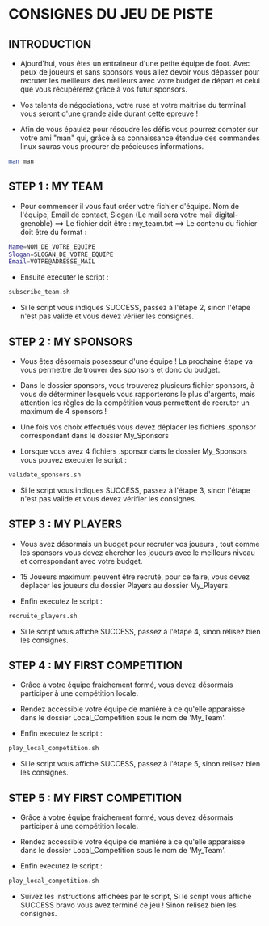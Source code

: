 # CONSIGNES DU JEU DE PISTE

## INTRODUCTION

* Ajourd'hui, vous êtes un entraineur d'une petite équipe
de foot. Avec peux de joueurs et sans sponsors vous allez
devoir vous dépasser pour recruter les meilleurs des
meilleurs avec votre budget de départ et celui que vous
récupérerez grâce à vos futur sponsors.

* Vos talents de négociations, votre ruse et votre
maitrise du terminal vous seront d'une grande aide durant
cette epreuve !

* Afin de vous épaulez pour résoudre les défis vous pourrez
compter sur votre ami "man" qui, grâce à sa connaissance
étendue des commandes linux sauras vous procurer de
précieuses informations.

``` bash
man man
```
 
## STEP 1 : MY TEAM

* Pour commencer il vous faut créer votre fichier
d'équipe. Nom de l'équipe, Email de contact, Slogan
(Le mail sera votre mail digital-grenoble)
==> Le fichier doit être : my_team.txt
==> Le contenu du fichier doit être du format :

``` bash
Name=NOM_DE_VOTRE_EQUIPE
Slogan=SLOGAN_DE_VOTRE_EQUIPE
Email=VOTRE@ADRESSE_MAIL
```

* Ensuite executer le script :

``` bash
subscribe_team.sh
```

* Si le script vous indiques SUCCESS, passez à l'étape 2,
sinon l'étape n'est pas valide et vous devez vériier
les consignes.

## STEP 2 : MY SPONSORS

* Vous êtes désormais posesseur d'une équipe ! La prochaine
étape va vous permettre de trouver des sponsors et donc du
budget.

* Dans le dossier sponsors, vous trouverez plusieurs
fichier sponsors, à vous de déterminer lesquels vous
rapporterons le plus d'argents, mais attention les règles
de la compétition vous permettent de recruter un maximum
de 4 sponsors !

* Une fois vos choix effectués vous devez déplacer les
fichiers .sponsor correspondant dans le dossier My_Sponsors

* Lorsque vous avez 4 fichiers .sponsor dans le dossier
My_Sponsors vous pouvez executer le script :

``` bash
validate_sponsors.sh
```

* Si le script vous indiques SUCCESS, passez à l'étape 3,
sinon l'étape n'est pas	valide et vous devez vérifier
les consignes.

## STEP 3 : MY PLAYERS

* Vous avez désormais un budget pour recruter vos joueurs
, tout comme les sponsors vous devez chercher les joueurs
avec le meilleurs niveau et correspondant avec votre budget.

* 15 Joueurs maximum peuvent être recruté, pour ce faire,
vous devez déplacer les joueurs du dossier Players au
dossier My_Players.

* Enfin executez le script :

``` bash
recruite_players.sh
```

* Si le script vous affiche SUCCESS, passez à l'étape 4,
sinon relisez bien les consignes.

## STEP 4 : MY FIRST COMPETITION

* Grâce à votre équipe fraichement formé, vous devez désormais 
participer à une compétition locale.

* Rendez accessible votre équipe de manière à ce qu'elle
apparaisse dans le dossier Local_Competition sous le nom de 'My_Team'.

* Enfin executez le script :

``` bash
play_local_competition.sh
```
* Si le script vous affiche SUCCESS, passez à l'étape 5,
sinon relisez bien les consignes.

## STEP 5 : MY FIRST COMPETITION

* Grâce à votre équipe fraichement formé, vous devez désormais 
participer à une compétition locale.

* Rendez accessible votre équipe de manière à ce qu'elle
apparaisse dans le dossier Local_Competition sous le nom de 'My_Team'.

* Enfin executez le script :

``` bash
play_local_competition.sh
```

* Suivez les instructions affichées par le script, Si le script vous 
affiche SUCCESS bravo vous avez terminé ce jeu ! Sinon relisez bien 
les consignes.


